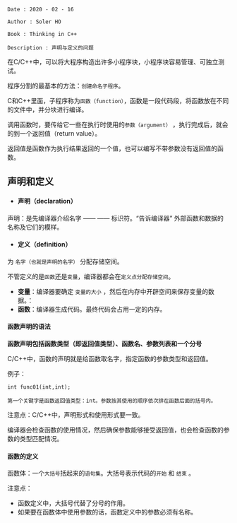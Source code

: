 ```
Date : 2020 - 02 - 16

Author : Soler HO

Book : Thinking in C++
 
Description : 声明与定义的问题
```

在C/C++中，可以将大程序构造出许多小程序块，小程序块容易管理、可独立测试。

程序分割的最基本的方法：`创建命名子程序`。

C和C++里面，子程序称为`函数（function）`，函数是一段代码段，将函数放在不同的文件中，并分块进行编译。

调用函数时，要传给它一些在执行时使用的`参数（argument）` ，执行完成后，就会的到一个返回值（return value）。

返回值是函数作为执行结果返回的一个值，也可以编写不带参数没有返回值的函数。

## 声明和定义
- #### 声明（declaration）
声明：是先编译器介绍名字 —— —— 标识符。“告诉编译器” 外部函数和数据的名称及它们的模样。

- #### 定义（definition）
为 `名字（也就是声明的名字）` 分配存储空间。

不管定义的是`函数`还是`变量`，编译器都会在`定义点分配存储空间`。

   - **变量**：编译器要确定 `变量的大小` ，然后在内存中开辟空间来保存变量的数据。：
   - **函数**：编译器生成代码。最终代码会占用一定的内存。

#### 函数声明的语法

**函数声明包括函数类型（即返回值类型）、函数名、参数列表和一个分号**

C/C++中，函数的声明就是给函数取名字，指定函数的参数类型和返回值。

例子：
```
int func01(int,int);

第一个关键字是函数返回值类型：int。参数按其使用的顺序依次排在函数后面的括号内。
```

注意点：C/C++中，声明形式和使用形式要一致。

编译器会检查函数的使用情况，然后确保参数能够接受返回值，也会检查函数的参数的类型匹配情况。

#### 函数的定义
函数体：一个`大括号`括起来的`语句集`。大括号表示代码的`开始` 和   `结束` 。

注意点：
- 函数定义中，大括号代替了分号的作用。
- 如果要在函数体中使用参数的话，函数定义中的参数必须有名称。






